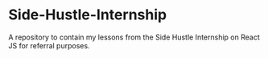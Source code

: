 # Side-Hustle-Internship
A repository to contain my lessons from the Side Hustle Internship on React JS for referral purposes.
